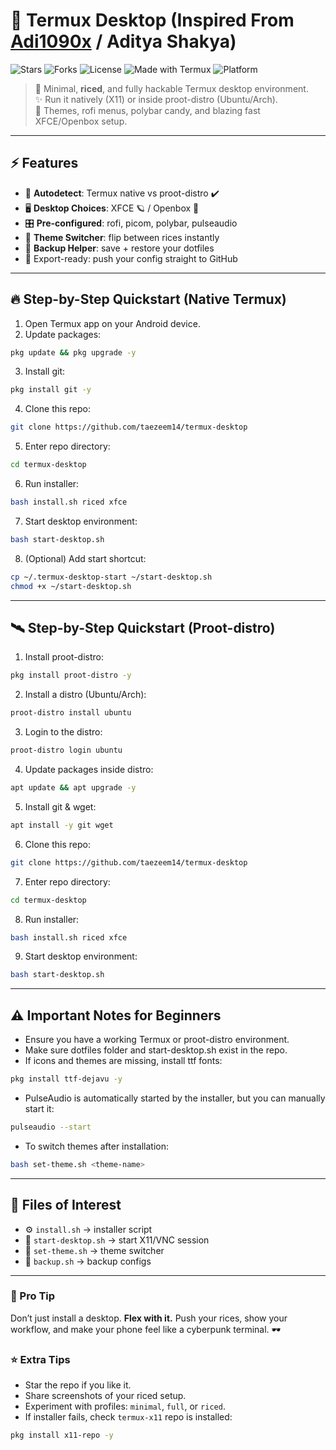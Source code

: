 # 🌌 Termux Desktop (Inspired From [Adi1090x](https://github.com/adi1090x) / Aditya Shakya)

![Stars](https://img.shields.io/github/stars/taezeem14/termux-desktop?style=for-the-badge\&logo=github\&color=blue)
![Forks](https://img.shields.io/github/forks/taezeem14/termux-desktop?style=for-the-badge\&logo=github\&color=purple)
![License](https://img.shields.io/github/license/taezeem14/termux-desktop?style=for-the-badge\&logo=opensourceinitiative\&color=green)
![Made with Termux](https://img.shields.io/badge/Made%20with-Termux-black?style=for-the-badge\&logo=android\&color=teal)
![Platform](https://img.shields.io/badge/Platform-Android-orange?style=for-the-badge\&logo=android)

> 🚀 Minimal, **riced**, and fully hackable Termux desktop environment. <br>
> ✨ Run it natively (X11) or inside proot-distro (Ubuntu/Arch). <br>
> 🎨 Themes, rofi menus, polybar candy, and blazing fast XFCE/Openbox setup.

---

## ⚡ Features

* 🧠 **Autodetect**: Termux native vs proot-distro ✔️
* 🖥️ **Desktop Choices**: XFCE 🪐 / Openbox 🌌
* 🎛️ **Pre-configured**: rofi, picom, polybar, pulseaudio
* 🎨 **Theme Switcher**: flip between rices instantly
* 💾 **Backup Helper**: save + restore your dotfiles
* 🔮 Export-ready: push your config straight to GitHub

---

## 🔥 Step-by-Step Quickstart (Native Termux)

1. Open Termux app on your Android device.
2. Update packages:

```bash
pkg update && pkg upgrade -y
```

3. Install git:

```bash
pkg install git -y
```

4. Clone this repo:

```bash
git clone https://github.com/taezeem14/termux-desktop
```

5. Enter repo directory:

```bash
cd termux-desktop
```

6. Run installer:

```bash
bash install.sh riced xfce
```

7. Start desktop environment:

```bash
bash start-desktop.sh
```

8. (Optional) Add start shortcut:

```bash
cp ~/.termux-desktop-start ~/start-desktop.sh
chmod +x ~/start-desktop.sh
```

---

## 🛰️ Step-by-Step Quickstart (Proot-distro)

1. Install proot-distro:

```bash
pkg install proot-distro -y
```

2. Install a distro (Ubuntu/Arch):

```bash
proot-distro install ubuntu
```

3. Login to the distro:

```bash
proot-distro login ubuntu
```

4. Update packages inside distro:

```bash
apt update && apt upgrade -y
```

5. Install git & wget:

```bash
apt install -y git wget
```

6. Clone this repo:

```bash
git clone https://github.com/taezeem14/termux-desktop
```

7. Enter repo directory:

```bash
cd termux-desktop
```

8. Run installer:

```bash
bash install.sh riced xfce
```

9. Start desktop environment:

```bash
bash start-desktop.sh
```

---

## ⚠️ Important Notes for Beginners

* Ensure you have a working Termux or proot-distro environment.
* Make sure dotfiles folder and start-desktop.sh exist in the repo.
* If icons and themes are missing, install ttf fonts:

```bash
pkg install ttf-dejavu -y
```

* PulseAudio is automatically started by the installer, but you can manually start it:

```bash
pulseaudio --start
```

* To switch themes after installation:

```bash
bash set-theme.sh <theme-name>
```

---

## 📂 Files of Interest

* ⚙️ `install.sh` → installer script
* 🚀 `start-desktop.sh` → start X11/VNC session
* 🎨 `set-theme.sh` → theme switcher
* 💾 `backup.sh` → backup configs

---

### 🌟 Pro Tip

Don’t just install a desktop. **Flex with it.** Push your rices, show your workflow, and make your phone feel like a cyberpunk terminal. 🕶️

### ⭐ Extra Tips

* Star the repo if you like it.
* Share screenshots of your riced setup.
* Experiment with profiles: `minimal`, `full`, or `riced`.
* If installer fails, check `termux-x11` repo is installed:

```bash
pkg install x11-repo -y
```


